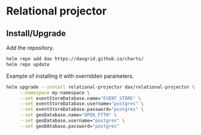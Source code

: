 # Relational projector

## Install/Upgrade

Add the repository.

```sh
helm repo add dax https://daxgrid.github.io/charts/
helm repo update
```

Example of installing it with overridden parameters.

```sh
helm upgrade --install relational-projector dax/relational-projector \
     --namespace my-namespace \
     --set eventStoreDatabase.name="EVENT_STORE" \
     --set eventStoreDatabase.username="postgres" \
     --set eventStoreDatabase.password="postgres" \
     --set geoDatabase.name="OPEN_FTTH" \
     --set geoDatabase.username="postgres" \
     --set geoDAtabase.password="postgres"
```
